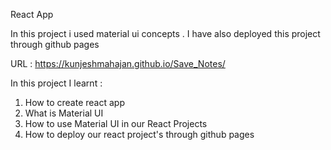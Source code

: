 React App

In this project i used material ui concepts .
I have also deployed this project through github pages 

URL : https://kunjeshmahajan.github.io/Save_Notes/

In this project I learnt : 
   1. How to create react app
   2. What is Material UI
   3. How to use Material UI in our React Projects
   4. How to deploy our react project's through github pages


